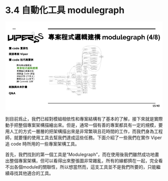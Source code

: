 # 3.4 自動化工具 modulegraph

![](../.gitbook/assets/coscup-versionpython-kai-yuan-ruan-ti-kao-gu-14.png)

到目前爲止，我們已經對模組相依性和專案結構有了基本的了解，接下來就是實際動手把整個專案架構描繪出來。但是，通常一個有善的專案都具有一定的規模，要用人工的方式一層層的把架構描出來是非常繁瑣且花時間的工作，而我們身為工程師，就要懂的使用工具去幫我們達成這些任務。下面介紹了一些我們在實作 Viper 追 code 時所用的一些專案架構工具。

首先，我們找到的第一個工具是“Modulegraph”，而在使用後我們雖然成功地畫出整個專案架構，但可以看得出來整張圖非常雜亂，所有的線都擠在一起，完全看不出各個module的關聯性，所以想當然而，這支工具並不是我們所要的，只能繼續尋找其他適合的工具。
